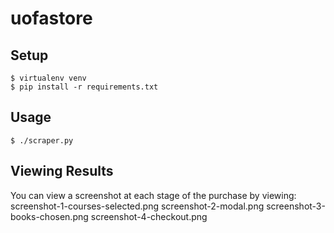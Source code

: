 # uofastore

## Setup
    $ virtualenv venv
    $ pip install -r requirements.txt

## Usage
    $ ./scraper.py

## Viewing Results
You can view a screenshot at each stage of the purchase by viewing:
screenshot-1-courses-selected.png
screenshot-2-modal.png
screenshot-3-books-chosen.png
screenshot-4-checkout.png

